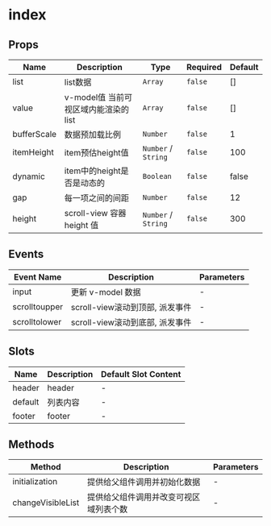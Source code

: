 # index

## Props

<!-- @vuese:index:props:start -->
|Name|Description|Type|Required|Default|
|---|---|---|---|---|
|list|list数据|`Array`|`false`|[]|
|value|v-model值 当前可视区域内能渲染的 list|`Array`|`false`|[]|
|bufferScale|数据预加载比例|`Number`|`false`|1|
|itemHeight|item预估height值|`Number` /  `String`|`false`|100|
|dynamic|item中的height是否是动态的|`Boolean`|`false`|false|
|gap|每一项之间的间距|`Number`|`false`|12|
|height|scroll-view 容器 height 值|`Number` /  `String`|`false`|300|

<!-- @vuese:index:props:end -->


## Events

<!-- @vuese:index:events:start -->
|Event Name|Description|Parameters|
|---|---|---|
|input|更新 v-model 数据|-|
|scrolltoupper|scroll-view滚动到顶部, 派发事件|-|
|scrolltolower|scroll-view滚动到底部, 派发事件|-|

<!-- @vuese:index:events:end -->


## Slots

<!-- @vuese:index:slots:start -->
|Name|Description|Default Slot Content|
|---|---|---|
|header|header|-|
|default|列表内容|-|
|footer|footer|-|

<!-- @vuese:index:slots:end -->


## Methods

<!-- @vuese:index:methods:start -->
|Method|Description|Parameters|
|---|---|---|
|initialization|提供给父组件调用并初始化数据|-|
|changeVisibleList|提供给父组件调用并改变可视区域列表个数|-|

<!-- @vuese:index:methods:end -->


